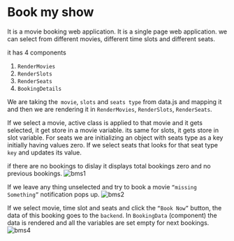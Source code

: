 # Book my show

It is a movie booking web application. It is a single page web application. we can select from different movies, different time slots and different seats.

it has 4 components 
  1. `RenderMovies`
  2. `RenderSlots`
  3. `RenderSeats`
  4. `BookingDetails`
  
We are taking the` movie`, `slots` and `seats type` from data.js and mapping it  and then we are rendering it in  `RenderMovies`, `RenderSlots`, `RenderSeats`.

If we select a movie, active class is applied to that movie and it gets selected, it get store in a movie variable. its same for slots, it gets store in slot variable. For seats we are initializing an object with seats type as a key initially having values zero. If we select seats that looks for that seat type `key` and updates its value.

if there are no bookings to dislay it displays total bookings zero and no previous bookings.
![bms1](https://user-images.githubusercontent.com/102259781/230596170-db1f534d-7c04-4b0c-aa4c-9d7e34ff1b25.PNG)

 If we leave any thing unselected and try to book a movie `“missing Something”` notification pops up. 
 ![bms2](https://user-images.githubusercontent.com/102259781/230596509-e480da35-185a-4fed-a773-37ef92de7af8.PNG)
 
If we select movie, time slot and seats and click the `“Book Now”` button, the data of this booking goes to the `backend`. In `BookingData` (component) the data is rendered and all the variables are set empty for next bookings.
![bms4](https://user-images.githubusercontent.com/102259781/230596855-b5c74a63-3c42-4793-952e-3a1539f0ac4a.PNG)

